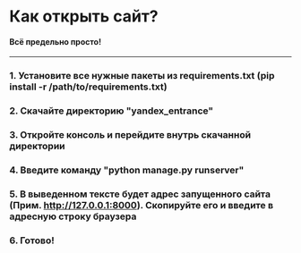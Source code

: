 # Как открыть сайт?
#### Всё предельно просто! 
____
### 1. Установите все нужные пакеты из requirements.txt (pip install -r /path/to/requirements.txt)
### 2. Скачайте директорию "yandex_entrance"
### 3. Откройте консоль и перейдите внутрь скачанной директории
### 4. Введите команду "python manage.py runserver"
### 5. В выведенном тексте будет адрес запущенного сайта (Прим. http://127.0.0.1:8000). Скопируйте его и введите в адресную строку браузера
### 6. Готово!
